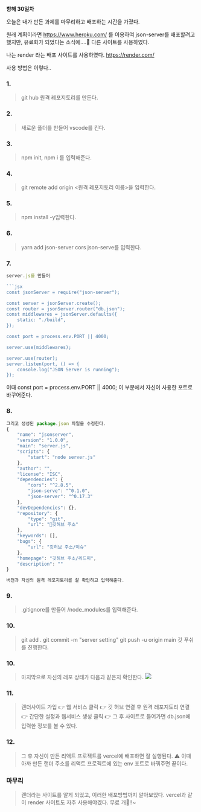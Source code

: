 **항해 30일차**

오늘은 내가 만든 과제를 마무리하고 배포하는 시간을 가졌다.

원래 계획이라면 https://www.heroku.com/ 를 이용하여 json-server를 배포할려고 했지만, 유료화가 되었다는 소식에....😬 다른 사이트를 사용하였다.

나는 render 라는 배포 사이트를 사용하였다. https://render.com/

사용 방법은 이렇다..

### 1.

> git hub 원격 레포지토리를 만든다.

### 2.

> 새로운 폴더를 만들어 vscode를 킨다.

### 3.

> npm init, npm i 를 입력해준다.

### 4.

> git remote add origin <원격 레포지토리 이름>을 입력한다.

### 5.

> npm install -y입력한다.

### 6.

> yarn add json-server cors json-serve를 입력한다.

### 7.

````jsx
server.js를 만들어

```jsx
const jsonServer = require("json-server");

const server = jsonServer.create();
const router = jsonServer.router("db.json");
const middlewares = jsonServer.defaults({
    static: "./build",
});

const port = process.env.PORT || 4000;

server.use(middlewares);

server.use(router);
server.listen(port, () => {
    console.log("JSON Server is running");
});
````

이때 const port = process.env.PORT || 4000; 이 부분에서 자신이 사용한 포트로 바꾸어준다.

### 8.

```jsx
그리고 생성된 package.json 파일을 수정한다.
{
    "name": "jsonserver",
    "version": "1.0.0",
    "main": "server.js",
    "scripts": {
        "start": "node server.js"
    },
    "author": "",
    "license": "ISC",
    "dependencies": {
        "cors": "^2.8.5",
        "json-serve": "^0.1.0",
        "json-server": "^0.17.3"
    },
    "devDependencies": {},
    "repository": {
        "type": "git",
        "url": "깃허브 주소"
    },
    "keywords": [],
    "bugs": {
        "url": "깃허브 주소/이슈"
    },
    "homepage": "깃허브 주소/리드미",
    "description": ""
}

버전과 자신의 원격 레포지토리를 잘 확인하고 입력해준다.
```

### 9.

> .gitignore를 만들어 /node_modules를 입력해준다.

### 10.

> git add .
> git commit -m "server setting"
> git push -u origin main
> 깃 푸쉬를 진행한다.

### 10.

> 마지막으로 자신의 레포 상태가 다음과 같은지 확인한다.
> ![](https://velog.velcdn.com/images/ehddjs113/post/e102d2c0-7231-4072-aa22-791f7204114b/image.png)

### 11.

> 렌더사이트 가입 👉 웹 서비스 클릭 👉 깃 허브 연결 후 원격 레포지토리 연결 👉 간단한 설정과 웹서비스 생성 클릭 👉 그 후 사이트로 들어가면 db.json에 입력한 정보를 볼 수 있다.

### 12.

> 그 후 자신이 만든 리액트 프로젝트를 vercel에 배포하면 잘 실행된다.
> ⚠️ 이때 아까 만든 랜더 주소를 리액트 프로젝트에 있는 env 포트로 바꿔주면 끝이다.

### 마무리

> 랜더라는 사이트를 알게 되었고, 이러한 배포방법까지 알아보았다. vercel과 같이 render 사이트도 자주 사용해야겠다. 무료 개🍯!!~
